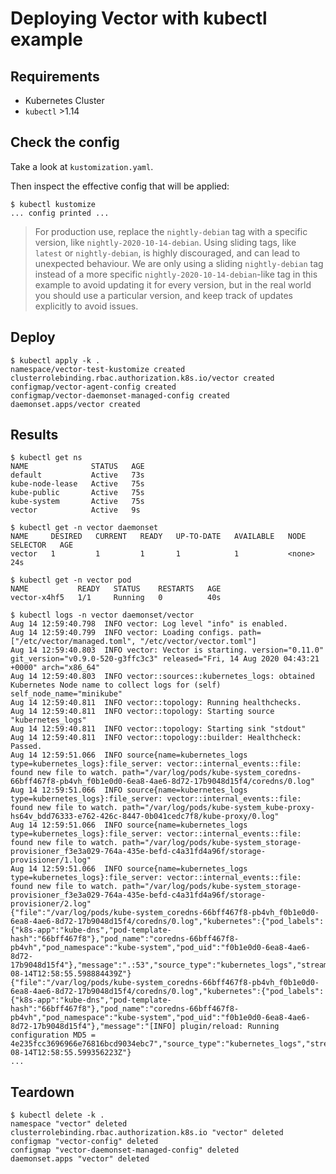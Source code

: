 # Deploying Vector with kubectl example

## Requirements

- Kubernetes Cluster
- `kubectl` >1.14

## Check the config

Take a look at `kustomization.yaml`.

Then inspect the effective config that will be applied:

```shell
$ kubectl kustomize
... config printed ...
```

> For production use, replace the `nightly-debian` tag with a specific
> version, like `nightly-2020-10-14-debian`.
> Using sliding tags, like `latest` or `nightly-debian`, is highly discouraged,
> and can lead to unexpected behaviour.
> We are only using a sliding `nightly-debian` tag instead of a more specific
> `nightly-2020-10-14-debian`-like tag in this example to avoid updating it
> for every version, but in the real world you should use a particular
> version, and keep track of updates explicitly to avoid issues.

## Deploy

```shell
$ kubectl apply -k .
namespace/vector-test-kustomize created
clusterrolebinding.rbac.authorization.k8s.io/vector created
configmap/vector-agent-config created
configmap/vector-daemonset-managed-config created
daemonset.apps/vector created
```

## Results

```shell
$ kubectl get ns
NAME              STATUS   AGE
default           Active   73s
kube-node-lease   Active   75s
kube-public       Active   75s
kube-system       Active   75s
vector            Active   9s

$ kubectl get -n vector daemonset
NAME     DESIRED   CURRENT   READY   UP-TO-DATE   AVAILABLE   NODE SELECTOR   AGE
vector   1         1         1       1            1           <none>          24s

$ kubectl get -n vector pod
NAME           READY   STATUS    RESTARTS   AGE
vector-x4hf5   1/1     Running   0          40s

$ kubectl logs -n vector daemonset/vector
Aug 14 12:59:40.798  INFO vector: Log level "info" is enabled.
Aug 14 12:59:40.799  INFO vector: Loading configs. path=["/etc/vector/managed.toml", "/etc/vector/vector.toml"]
Aug 14 12:59:40.803  INFO vector: Vector is starting. version="0.11.0" git_version="v0.9.0-520-g3ffc3c3" released="Fri, 14 Aug 2020 04:43:21 +0000" arch="x86_64"
Aug 14 12:59:40.803  INFO vector::sources::kubernetes_logs: obtained Kubernetes Node name to collect logs for (self) self_node_name="minikube"
Aug 14 12:59:40.811  INFO vector::topology: Running healthchecks.
Aug 14 12:59:40.811  INFO vector::topology: Starting source "kubernetes_logs"
Aug 14 12:59:40.811  INFO vector::topology: Starting sink "stdout"
Aug 14 12:59:40.811  INFO vector::topology::builder: Healthcheck: Passed.
Aug 14 12:59:51.066  INFO source{name=kubernetes_logs type=kubernetes_logs}:file_server: vector::internal_events::file: found new file to watch. path="/var/log/pods/kube-system_coredns-66bff467f8-pb4vh_f0b1e0d0-6ea8-4ae6-8d72-17b9048d15f4/coredns/0.log"
Aug 14 12:59:51.066  INFO source{name=kubernetes_logs type=kubernetes_logs}:file_server: vector::internal_events::file: found new file to watch. path="/var/log/pods/kube-system_kube-proxy-hs64v_bdd76333-e762-426c-8447-0b041cedc7f8/kube-proxy/0.log"
Aug 14 12:59:51.066  INFO source{name=kubernetes_logs type=kubernetes_logs}:file_server: vector::internal_events::file: found new file to watch. path="/var/log/pods/kube-system_storage-provisioner_f3e3a029-764a-435e-befd-c4a31fd4a96f/storage-provisioner/1.log"
Aug 14 12:59:51.066  INFO source{name=kubernetes_logs type=kubernetes_logs}:file_server: vector::internal_events::file: found new file to watch. path="/var/log/pods/kube-system_storage-provisioner_f3e3a029-764a-435e-befd-c4a31fd4a96f/storage-provisioner/2.log"
{"file":"/var/log/pods/kube-system_coredns-66bff467f8-pb4vh_f0b1e0d0-6ea8-4ae6-8d72-17b9048d15f4/coredns/0.log","kubernetes":{"pod_labels":{"k8s-app":"kube-dns","pod-template-hash":"66bff467f8"},"pod_name":"coredns-66bff467f8-pb4vh","pod_namespace":"kube-system","pod_uid":"f0b1e0d0-6ea8-4ae6-8d72-17b9048d15f4"},"message":".:53","source_type":"kubernetes_logs","stream":"stdout","timestamp":"2020-08-14T12:58:55.598884439Z"}
{"file":"/var/log/pods/kube-system_coredns-66bff467f8-pb4vh_f0b1e0d0-6ea8-4ae6-8d72-17b9048d15f4/coredns/0.log","kubernetes":{"pod_labels":{"k8s-app":"kube-dns","pod-template-hash":"66bff467f8"},"pod_name":"coredns-66bff467f8-pb4vh","pod_namespace":"kube-system","pod_uid":"f0b1e0d0-6ea8-4ae6-8d72-17b9048d15f4"},"message":"[INFO] plugin/reload: Running configuration MD5 = 4e235fcc3696966e76816bcd9034ebc7","source_type":"kubernetes_logs","stream":"stdout","timestamp":"2020-08-14T12:58:55.599356223Z"}
...
```

## Teardown

```shell
$ kubectl delete -k .
namespace "vector" deleted
clusterrolebinding.rbac.authorization.k8s.io "vector" deleted
configmap "vector-config" deleted
configmap "vector-daemonset-managed-config" deleted
daemonset.apps "vector" deleted
```
